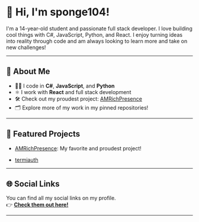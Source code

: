 # 👋 Hi, I'm sponge104!

I'm a 14-year-old student and passionate full stack developer. I love building cool things with C#, JavaScript, Python, and React. I enjoy turning ideas into reality through code and am always looking to learn more and take on new challenges!

---

## 🚀 About Me

- 🧑‍💻 I code in **C#**, **JavaScript**, and **Python**
- ⚛️ I work with **React** and full stack development
- 🛠️ Check out my proudest project: [AMRichPresence](https://github.com/sponge104/AMRichPresence)
- 🗂️ Explore more of my work in my pinned repositories!

---

## 📌 Featured Projects

- [AMRichPresence](https://github.com/sponge104/AMRichPresence): My favorite and proudest project!


- [termiauth](https://github.com/sponge104/termiauth)

---

## 🌐 Social Links

You can find all my social links on my profile.  
👉 **[Check them out here!](https://github.com/sponge104)**

---

<!--
Feel free to reach out, give feedback, or just say hi!
-->
